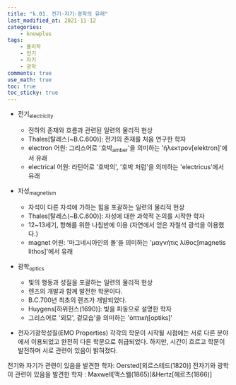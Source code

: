 ```yaml
---
title: "k.01. 전기·자기·광학의 유래"
last_modified_at: 2021-11-12
categories:
    - knowplus
tags:
    - 물리학
    - 전기
    - 자기
    - 광학
comments: true
use_math: true
toc: true
toc_sticky: true
---
```


- 전기<sub>electricity</sub>
    - 전하의 존재와 흐름과 관련된 일련의 물리적 현상
    - Thales[탈레스(~B.C.600)]: 전기의 존재를 처음 연구한 학자
    - electron 어원: 그리스어로 '호박<sub>amber</sub>'을 의미하는 'ήλεκτρον[elektron]'에서 유래
    - electrical 어원: 라틴어로 '호박의', '호박 처럼'을 의미하는 'electricus'에서 유래

- 자성<sub>magnetism</sub>
    - 자석이 다른 자석에 가하는 힘을 포괄하는 일련의 물리적 현상
    - Thales[탈레스(~B.C.600)]: 자성에 대한 과학적 논의를 시작한 학자
    - 12~13세기, 항해를 위한 나침반에 이용 (자연에서 얻은 자철석 광석을 이용했다.)
    - magnet 어원: '마그네시아인의 돌'을 의미하는 'μαγνήτις λίθος[magnetis lithos]'에서 유래

- 광학<sub>optics</sub> 
    - 빛의 행동과 성질을 포괄하는 일련의 물리적 현상
    - 렌즈의 개발과 함께 발전한 학문이다.
    - B.C.700년 최초의 렌즈가 개발되었다.
    - Huygens[하위헌스(1690)]: 빛을 파동으로 설명한 학자
    - 그리스어로 '외모', 겉모습'을 의미하는 'όπτική[optiks]'

- 전자기광학성질(EMO Properties)
각각의 학문이 시작될 시점에는 서로 다른 분야에서 이용되었고 완전히 다른 학문으로 취급되었다. 하지만, 시간이 흐르고 학문이 발전하며 서로 관련이 있음이 밝혀졌다.

전기와 자기가 관련이 있음을 발견한 학자: Oersted[외르스테드(1820)]
전자기와 광학이 관련이 있음을 발견한 학자 : Maxwell[맥스웰(1865)]&Hertz[헤르츠(1866)]